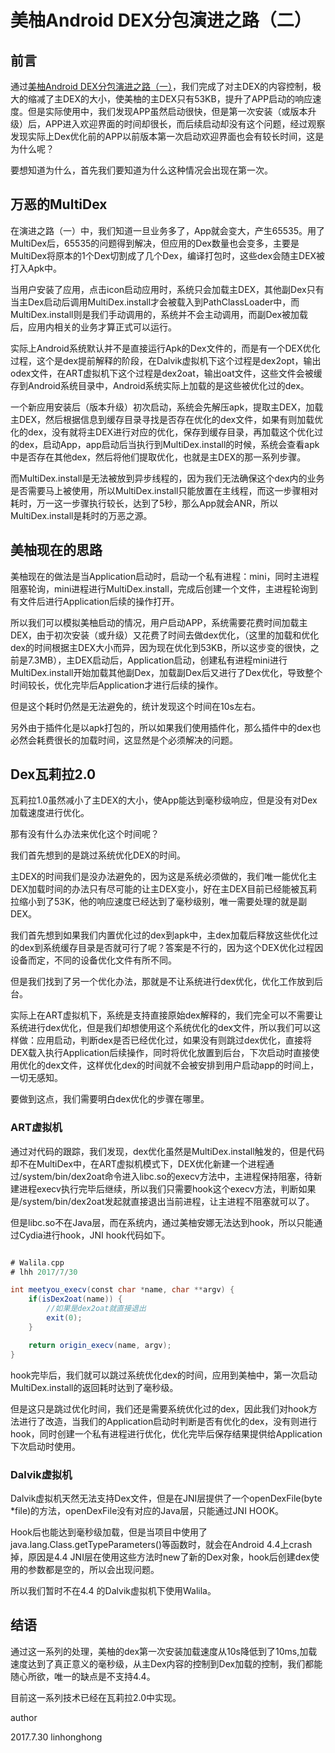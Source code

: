 # 美柚Android DEX分包演进之路（二）

## 前言

通过[美柚Android DEX分包演进之路（一）](http://git.meiyou.im/Android/AndroidDoc/blob/master/DexWalila.md)，我们完成了对主DEX的内容控制，极大的缩减了主DEX的大小，使美柚的主DEX只有53KB，提升了APP启动的响应速度。但是实际使用中，我们发现APP虽然启动很快，但是第一次安装（或版本升级）后，APP进入欢迎界面的时间却很长，而后续启动却没有这个问题，经过观察发现实际上Dex优化前的APP以前版本第一次启动欢迎界面也会有较长时间，这是为什么呢？

要想知道为什么，首先我们要知道为什么这种情况会出现在第一次。

## 万恶的MultiDex

在演进之路（一）中，我们知道一旦业务多了，App就会变大，产生65535。用了MultiDex后，65535的问题得到解决，但应用的Dex数量也会变多，主要是MultiDex将原本的1个Dex切割成了几个Dex，编译打包时，这些dex会随主DEX被打入Apk中。

当用户安装了应用，点击icon启动应用时，系统只会加载主DEX，其他副Dex只有当主Dex启动后调用MultiDex.install才会被载入到PathClassLoader中，而MultiDex.install则是我们手动调用的，系统并不会主动调用，而副Dex被加载后，应用内相关的业务才算正式可以运行。

实际上Android系统默认并不是直接运行Apk的Dex文件的，而是有一个DEX优化过程，这个是dex提前解释的阶段，在Dalvik虚拟机下这个过程是dex2opt，输出odex文件，在ART虚拟机下这个过程是dex2oat，输出oat文件，这些文件会被缓存到Android系统目录中，Android系统实际上加载的是这些被优化过的dex。

一个新应用安装后（版本升级）初次启动，系统会先解压apk，提取主DEX，加载主DEX，然后根据信息到缓存目录寻找是否存在优化的dex文件，如果有则加载优化的dex，没有就将主DEX进行对应的优化，保存到缓存目录，再加载这个优化过的dex，启动App，app启动后当执行到MultiDex.install的时候，系统会查看apk中是否存在其他dex，然后将他们提取优化，也就是主DEX的那一系列步骤。

而MultiDex.install是无法被放到异步线程的，因为我们无法确保这个dex内的业务是否需要马上被使用，所以MultiDex.install只能放置在主线程，而这一步骤相对耗时，万一这一步骤执行较长，达到了5秒，那么App就会ANR，所以MultiDex.install是耗时的万恶之源。

## 美柚现在的思路

美柚现在的做法是当Application启动时，启动一个私有进程：mini，同时主进程阻塞轮询，mini进程进行MultiDex.install，完成后创建一个文件，主进程轮询到有文件后进行Application后续的操作打开。

所以我们可以模拟美柚启动的情况，用户启动APP，系统需要花费时间加载主DEX，由于初次安装（或升级）又花费了时间去做dex优化，（这里的加载和优化dex的时间根据主DEX大小而异，因为现在优化到53KB，所以这步变的很快，之前是7.3MB），主DEX启动后，Application启动，创建私有进程mini进行MultiDex.install开始加载其他副Dex，加载副Dex后又进行了Dex优化，导致整个时间较长，优化完毕后Application才进行后续的操作。

但是这个耗时仍然是无法避免的，统计发现这个时间在10s左右。

另外由于插件化是以apk打包的，所以如果我们使用插件化，那么插件中的dex也必然会耗费很长的加载时间，这显然是个必须解决的问题。

## Dex瓦莉拉2.0

瓦莉拉1.0虽然减小了主DEX的大小，使App能达到毫秒级响应，但是没有对Dex加载速度进行优化。

那有没有什么办法来优化这个时间呢？

我们首先想到的是跳过系统优化DEX的时间。

主DEX的时间我们是没办法避免的，因为这是系统必须做的，我们唯一能优化主DEX加载时间的办法只有尽可能的让主DEX变小，好在主DEX目前已经能被瓦莉拉缩小到了53K，他的响应速度已经达到了毫秒级别，唯一需要处理的就是副DEX。

我们首先想到如果我们内置优化过的dex到apk中，主dex加载后释放这些优化过的dex到系统缓存目录是否就可行了呢？答案是不行的，因为这个DEX优化过程因设备而定，不同的设备优化文件有所不同。

但是我们找到了另一个优化办法，那就是不让系统进行dex优化，优化工作放到后台。

实际上在ART虚拟机下，系统是支持直接原始dex解释的，我们完全可以不需要让系统进行dex优化，但是我们却想使用这个系统优化的dex文件，所以我们可以这样做：应用启动，判断dex是否已经优化过，如果没有则跳过dex优化，直接将DEX载入执行Application后续操作，同时将优化放置到后台，下次启动时直接使用优化的dex文件，这样优化dex的时间就不会被安排到用户启动app的时间上，一切无感知。

要做到这点，我们需要明白dex优化的步骤在哪里。

### ART虚拟机

通过对代码的跟踪，我们发现，dex优化虽然是MultiDex.install触发的，但是代码却不在MultiDex中，在ART虚拟机模式下，DEX优化新建一个进程通过/system/bin/dex2oat命令进入libc.so的execv方法中，主进程保持阻塞，待新建进程execv执行完毕后继续，所以我们只需要hook这个execv方法，判断如果是/system/bin/dex2oat发起就直接退出当前进程，让主进程不阻塞就可以了。

但是libc.so不在Java层，而在系统内，通过美柚安娜无法达到hook，所以只能通过Cydia进行hook，JNI hook代码如下。

```groovy

# Walila.cpp
# lhh 2017/7/30

int meetyou_execv(const char *name, char **argv) {
	if(isDex2oat(name)) {
		//如果是dex2oat就直接退出
		exit(0);
	}

  	return origin_execv(name, argv);
}
```

hook完毕后，我们就可以跳过系统优化dex的时间，应用到美柚中，第一次启动MultiDex.install的返回耗时达到了毫秒级。

但是这只是跳过优化时间，我们还是需要系统优化过的dex，因此我们对hook方法进行了改造，当我们的Application启动时判断是否有优化的dex，没有则进行hook，同时创建一个私有进程进行优化，优化完毕后保存结果提供给Application下次启动时使用。

### Dalvik虚拟机

Dalvik虚拟机天然无法支持Dex文件，但是在JNI层提供了一个openDexFile(byte *file)的方法，openDexFile没有对应的Java层，只能通过JNI HOOK。

Hook后也能达到毫秒级加载，但是当项目中使用了java.lang.Class.getTypeParameters()等函数时，就会在Android 4.4上crash掉，原因是4.4 JNI层在使用这些方法时new了新的Dex对象，hook后创建dex使用的参数都是空的，所以会出现问题。

所以我们暂时不在4.4 的Dalvik虚拟机下使用Walila。

## 结语

通过这一系列的处理，美柚的dex第一次安装加载速度从10s降低到了10ms,加载速度达到了真正意义的毫秒级，从主Dex内容的控制到Dex加载的控制，我们都能随心所欲，唯一的缺点是不支持4.4。

目前这一系列技术已经在瓦莉拉2.0中实现。


author

2017.7.30 linhonghong
